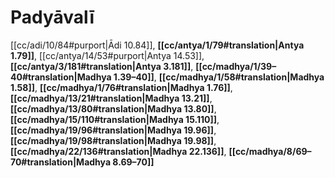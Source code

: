 # Padyāvalī

[[cc/adi/10/84#purport|Ādi 10.84]], **[[cc/antya/1/79#translation|Antya 1.79]]**, [[cc/antya/14/53#purport|Antya 14.53]], **[[cc/antya/3/181#translation|Antya 3.181]]**, **[[cc/madhya/1/39–40#translation|Madhya 1.39–40]]**, **[[cc/madhya/1/58#translation|Madhya 1.58]]**, **[[cc/madhya/1/76#translation|Madhya 1.76]]**, **[[cc/madhya/13/21#translation|Madhya 13.21]]**, **[[cc/madhya/13/80#translation|Madhya 13.80]]**, **[[cc/madhya/15/110#translation|Madhya 15.110]]**, **[[cc/madhya/19/96#translation|Madhya 19.96]]**, **[[cc/madhya/19/98#translation|Madhya 19.98]]**, **[[cc/madhya/22/136#translation|Madhya 22.136]]**, **[[cc/madhya/8/69–70#translation|Madhya 8.69–70]]**

